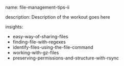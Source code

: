name: file-management-tips-ii

description: Description of the workout goes here

insights:

- easy-way-of-sharing-files
- finding-file-with-regexes
- identify-files-using-the-file-command
- working-with-gz-files
- preserving-permissions-and-structure-with-rsync
